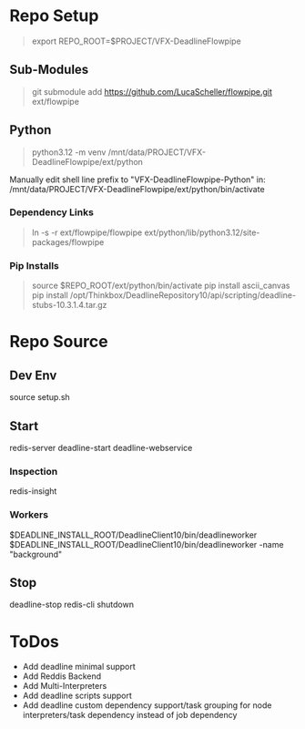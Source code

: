 # Repo Setup
> export REPO_ROOT=$PROJECT/VFX-DeadlineFlowpipe
## Sub-Modules
> git submodule add https://github.com/LucaScheller/flowpipe.git ext/flowpipe
## Python
> python3.12 -m venv /mnt/data/PROJECT/VFX-DeadlineFlowpipe/ext/python

Manually edit shell line prefix to "VFX-DeadlineFlowpipe-Python" in:
/mnt/data/PROJECT/VFX-DeadlineFlowpipe/ext/python/bin/activate
### Dependency Links
> ln -s -r ext/flowpipe/flowpipe ext/python/lib/python3.12/site-packages/flowpipe
### Pip Installs
> source $REPO_ROOT/ext/python/bin/activate
> pip install ascii_canvas
> pip install /opt/Thinkbox/DeadlineRepository10/api/scripting/deadline-stubs-10.3.1.4.tar.gz

# Repo Source
## Dev Env
source setup.sh
## Start
redis-server
deadline-start
deadline-webservice
### Inspection
redis-insight
### Workers
$DEADLINE_INSTALL_ROOT/DeadlineClient10/bin/deadlineworker
$DEADLINE_INSTALL_ROOT/DeadlineClient10/bin/deadlineworker -name "background"
## Stop
deadline-stop
redis-cli shutdown


# ToDos
- Add deadline minimal support
- Add Reddis Backend
- Add Multi-Interpreters
- Add deadline scripts support
- Add deadline custom dependency support/task grouping for node interpreters/task dependency instead of job dependency